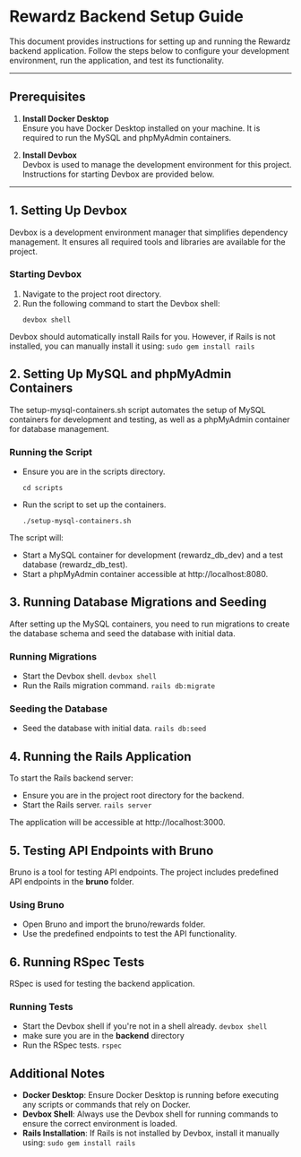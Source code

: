 # Rewardz Backend Setup Guide

This document provides instructions for setting up and running the Rewardz backend application. Follow the steps below to configure your development environment, run the application, and test its functionality.

---

## Prerequisites

1. **Install Docker Desktop**  
   Ensure you have Docker Desktop installed on your machine. It is required to run the MySQL and phpMyAdmin containers.

2. **Install Devbox**  
   Devbox is used to manage the development environment for this project. Instructions for starting Devbox are provided below.

---

## 1. Setting Up Devbox

Devbox is a development environment manager that simplifies dependency management. It ensures all required tools and libraries are available for the project.

### Starting Devbox
1. Navigate to the project root directory.
2. Run the following command to start the Devbox shell:
   ```
   devbox shell
   ```

Devbox should automatically install Rails for you. However, if Rails is not installed, you can manually install it using:
    ```
    sudo gem install rails
    ```
 

## 2. Setting Up MySQL and phpMyAdmin Containers

The setup-mysql-containers.sh script automates the setup of MySQL containers for development and testing, as well as a phpMyAdmin container for database management.

### Running the Script
- Ensure you are in the scripts directory.

    ``cd scripts``
- Run the script to set up the containers.

    ``./setup-mysql-containers.sh``

The script will:
- Start a MySQL container for development (rewardz_db_dev) and a test database (rewardz_db_test).
- Start a phpMyAdmin container accessible at http://localhost:8080.

## 3. Running Database Migrations and Seeding

After setting up the MySQL containers, you need to run migrations to create the database schema and seed the database with initial data.

### Running Migrations
- Start the Devbox shell.
    ``devbox shell``
- Run the Rails migration command.
    ``rails db:migrate``

### Seeding the Database
- Seed the database with initial data.
    ``rails db:seed``

## 4. Running the Rails Application

To start the Rails backend server:

- Ensure you are in the project root directory for the backend.
- Start the Rails server.
    ``rails server``

The application will be accessible at http://localhost:3000.

## 5. Testing API Endpoints with Bruno

Bruno is a tool for testing API endpoints. The project includes predefined API endpoints in the **bruno** folder.

### Using Bruno
- Open Bruno and import the bruno/rewards folder.
- Use the predefined endpoints to test the API functionality.

## 6. Running RSpec Tests

RSpec is used for testing the backend application.

### Running Tests
- Start the Devbox shell if you're not in a shell already.
    ``devbox shell``
- make sure you are in the **backend** directory
- Run the RSpec tests.
    ``rspec``

## Additional Notes

- **Docker Desktop**: Ensure Docker Desktop is running before executing any scripts or commands that rely on Docker.
- **Devbox Shell**: Always use the Devbox shell for running commands to ensure the correct environment is loaded.
- **Rails Installation**: If Rails is not installed by Devbox, install it manually using:
    ``sudo gem install rails``

